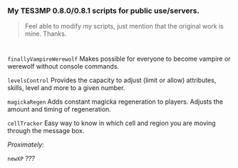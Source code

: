 ### My TES3MP 0.8.0/0.8.1 scripts for public use/servers.
> Feel able to modify my scripts, just mention that the original work is mine. Thanks.
#

```finallyVampireWerewolf``` Makes possible for everyone to become vampire or werewolf without console commands.

```levelsControl``` Provides the capacity to adjust (limit or allow) attributes, skills, level and more to a given number.

```magickaRegen``` Adds constant magicka regeneration to players. Adjusts the amount and timing of regeneration.

```cellTracker``` Easy way to know in which cell and region you are moving through the message box.

*Proximately:*

```newXP``` *???*
